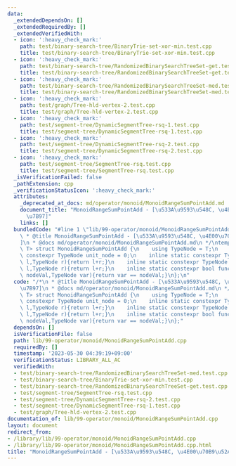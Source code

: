 ```yaml
---
data:
  _extendedDependsOn: []
  _extendedRequiredBy: []
  _extendedVerifiedWith:
  - icon: ':heavy_check_mark:'
    path: test/binary-search-tree/BinaryTrie-set-xor-min.test.cpp
    title: test/binary-search-tree/BinaryTrie-set-xor-min.test.cpp
  - icon: ':heavy_check_mark:'
    path: test/binary-search-tree/RandomizedBinarySearchTreeSet-get.test.cpp
    title: test/binary-search-tree/RandomizedBinarySearchTreeSet-get.test.cpp
  - icon: ':heavy_check_mark:'
    path: test/binary-search-tree/RandomizedBinarySearchTreeSet-med.test.cpp
    title: test/binary-search-tree/RandomizedBinarySearchTreeSet-med.test.cpp
  - icon: ':heavy_check_mark:'
    path: test/graph/Tree-hld-vertex-2.test.cpp
    title: test/graph/Tree-hld-vertex-2.test.cpp
  - icon: ':heavy_check_mark:'
    path: test/segment-tree/DynamicSegmentTree-rsq-1.test.cpp
    title: test/segment-tree/DynamicSegmentTree-rsq-1.test.cpp
  - icon: ':heavy_check_mark:'
    path: test/segment-tree/DynamicSegmentTree-rsq-2.test.cpp
    title: test/segment-tree/DynamicSegmentTree-rsq-2.test.cpp
  - icon: ':heavy_check_mark:'
    path: test/segment-tree/SegmentTree-rsq.test.cpp
    title: test/segment-tree/SegmentTree-rsq.test.cpp
  _isVerificationFailed: false
  _pathExtension: cpp
  _verificationStatusIcon: ':heavy_check_mark:'
  attributes:
    _deprecated_at_docs: md/operator/monoid/MonoidRangeSumPointAdd.md
    document_title: "MonoidRangeSumPointAdd - [\u533A\u9593\u548C, \u4E00\u70B9\u52A0\
      \u7B97]"
    links: []
  bundledCode: "#line 1 \"lib/99-operator/monoid/MonoidRangeSumPointAdd.cpp\"\n/*\n\
    \ * @title MonoidRangeSumPointAdd - [\u533A\u9593\u548C, \u4E00\u70B9\u52A0\u7B97\
    ]\n * @docs md/operator/monoid/MonoidRangeSumPointAdd.md\n */\ntemplate<class\
    \ T> struct MonoidRangeSumPointAdd {\n    using TypeNode = T;\n    inline static\
    \ constexpr TypeNode unit_node = 0;\n    inline static constexpr TypeNode func_fold(TypeNode\
    \ l,TypeNode r){return l+r;}\n    inline static constexpr TypeNode func_operate(TypeNode\
    \ l,TypeNode r){return l+r;}\n    inline static constexpr bool func_check(TypeNode\
    \ nodeVal,TypeNode var){return var == nodeVal;}\n};\n"
  code: "/*\n * @title MonoidRangeSumPointAdd - [\u533A\u9593\u548C, \u4E00\u70B9\u52A0\
    \u7B97]\n * @docs md/operator/monoid/MonoidRangeSumPointAdd.md\n */\ntemplate<class\
    \ T> struct MonoidRangeSumPointAdd {\n    using TypeNode = T;\n    inline static\
    \ constexpr TypeNode unit_node = 0;\n    inline static constexpr TypeNode func_fold(TypeNode\
    \ l,TypeNode r){return l+r;}\n    inline static constexpr TypeNode func_operate(TypeNode\
    \ l,TypeNode r){return l+r;}\n    inline static constexpr bool func_check(TypeNode\
    \ nodeVal,TypeNode var){return var == nodeVal;}\n};"
  dependsOn: []
  isVerificationFile: false
  path: lib/99-operator/monoid/MonoidRangeSumPointAdd.cpp
  requiredBy: []
  timestamp: '2023-05-30 04:39:19+09:00'
  verificationStatus: LIBRARY_ALL_AC
  verifiedWith:
  - test/binary-search-tree/RandomizedBinarySearchTreeSet-med.test.cpp
  - test/binary-search-tree/BinaryTrie-set-xor-min.test.cpp
  - test/binary-search-tree/RandomizedBinarySearchTreeSet-get.test.cpp
  - test/segment-tree/SegmentTree-rsq.test.cpp
  - test/segment-tree/DynamicSegmentTree-rsq-2.test.cpp
  - test/segment-tree/DynamicSegmentTree-rsq-1.test.cpp
  - test/graph/Tree-hld-vertex-2.test.cpp
documentation_of: lib/99-operator/monoid/MonoidRangeSumPointAdd.cpp
layout: document
redirect_from:
- /library/lib/99-operator/monoid/MonoidRangeSumPointAdd.cpp
- /library/lib/99-operator/monoid/MonoidRangeSumPointAdd.cpp.html
title: "MonoidRangeSumPointAdd - [\u533A\u9593\u548C, \u4E00\u70B9\u52A0\u7B97]"
---
```

